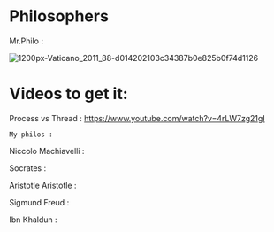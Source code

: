 # Philosophers

Mr.Philo : 

![1200px-Vaticano_2011_88-d014202103c34387b0e825b0f74d1126](https://user-images.githubusercontent.com/80540449/233755351-90e96403-419c-41a0-8b6e-a295fe84b387.jpg)


<h1>Videos to get it: </h1>

Process vs Thread : 
https://www.youtube.com/watch?v=4rLW7zg21gI

    My philos : 
Niccolo Machiavelli :

Socrates :

Aristotle Aristotle :

Sigmund Freud :

Ibn Khaldun :

